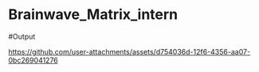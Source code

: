 # Brainwave_Matrix_intern

#Output



https://github.com/user-attachments/assets/d754036d-12f6-4356-aa07-0bc269041276

